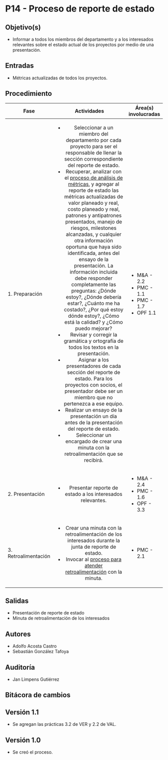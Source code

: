 # P14 - Proceso de reporte de estado

## Objetivo(s)

- Informar a todos los miembros del departamento y a los interesados relevantes sobre el estado actual de los proyectos por medio de una presentación.

## Entradas

- Métricas actualizadas de todos los proyectos.

## Procedimiento

| Fase                 |                         Actividades                          | Área(s) involucradas |
| -------------------- | :----------------------------------------------------------: | -------------------- |
| 1. Preparación       | <ul><li>Seleccionar a un miembro del departamento por cada proyecto para ser el responsable de llenar la sección correspondiente del reporte de estado.</li><li>Recuperar, analizar con el [proceso de análisis de métricas](https://taro-it.github.io/docs/procesos/P22-proceso-analisis-metricas/), y agregar al reporte de estado las métricas actualizadas de valor planeado y real, costo planeado y real, patrones y antipatrones presentados, manejo de riesgos, milestones alcanzadas, y cualquier otra información oportuna que haya sido identificada, antes del ensayo de la presentación. La información incluida debe responder completamente las preguntas: ¿Dónde estoy?, ¿Dónde debería estar?, ¿Cuánto me ha costado?, ¿Por qué estoy dónde estoy?, ¿Cómo está la calidad? y ¿Cómo puedo mejorar?</li><li>Revisar y corregir la gramática y ortografía de todos los textos en la presentación.</li><li>Asignar a los presentadores de cada sección del reporte de estado. Para los proyectos con socios, el presentador debe ser un miembro que no pertenezca a ese equipo.</li><li>Realizar un ensayo de la presentación un día antes de la presentación del reporte de estado.</li><li>Seleccionar un encargado de crear una minuta con la retroalimentación que se recibirá.</li></ul> | <ul><li>M&A - 2.2</li><li>PMC - 1.1</li><li>PMC - 1.7</li><li>OPF 1.1</li></ul>| |                      |
| 2. Presentación      | <ul><li>Presentar reporte de estado a los interesados relevantes.</li></ul> | <ul><li>M&A - 2.4</li><li>PMC - 1.6</li><li>OPF - 3.3</li></ul> |
| 3. Retroalimentación | <ul><li>Crear una minuta con la retroalimentación de los interesados durante la junta de reporte de estado.</li><li>Invocar al [proceso para atender retroalimentación](https://taro-it.github.io/docs/procesos/P19-proceso-atender-retro) con la minuta.</li></ul> |  <ul><li>PMC - 2.1</li></ul>  |

## Salidas
- Presentación de reporte de estado
- Minuta de retroalimentación de los interesados

## Autores

- Adolfo Acosta Castro
- Sebastián González Tafoya

## Auditoría

- Jan Limpens Gutiérrez
## Bitácora de cambios

## Versión 1.1
 - Se agregan las prácticas 3.2 de VER y 2.2 de VAL.
## Versión 1.0
  - Se creó el proceso.


